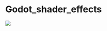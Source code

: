 # Godot_shader_effects

![](https://github.com/nezvers/Godot_shader_effects/blob/master/GIF/Preview1.gif?raw=true)